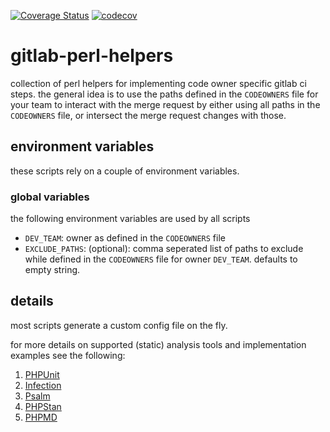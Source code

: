 [![Coverage Status](https://coveralls.io/repos/github/wickedOne/gitlab-perl-helpers/badge.svg?branch=master)](https://coveralls.io/github/wickedOne/gitlab-perl-helpers?branch=master)
[![codecov](https://codecov.io/gh/wickedOne/gitlab-perl-helpers/graph/badge.svg?token=J4SE1MBNOX)](https://codecov.io/gh/wickedOne/gitlab-perl-helpers)
# gitlab-perl-helpers

collection of perl helpers for implementing code owner specific gitlab ci steps.
the general idea is to use the paths defined in the `CODEOWNERS` file for your team to interact with the merge request by either using all paths in the `CODEOWNERS` file, or intersect the merge request changes with those.

## environment variables

these scripts rely on a couple of environment variables.

### global variables

the following environment variables are used by all scripts
- `DEV_TEAM`: owner as defined in the `CODEOWNERS` file
- `EXCLUDE_PATHS`: (optional): comma seperated list of paths to exclude while defined in the `CODEOWNERS` file for owner `DEV_TEAM`. defaults to empty string.

## details

most scripts generate a custom config file on the fly.

for more details on supported (static) analysis tools and implementation examples see the following:
1. [PHPUnit](doc/PHPUnit.md)
2. [Infection](doc/Infection.md)
3. [Psalm](doc/Psalm.md)
4. [PHPStan](doc/PHPStan.md)
5. [PHPMD](doc/PHPMD.md)